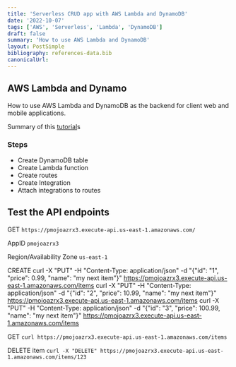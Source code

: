```yaml
---
title: 'Serverless CRUD app with AWS Lambda and DynamoDB'
date: '2022-10-07'
tags: ['AWS', 'Serverless', 'Lambda', 'DynamoDB']
draft: false
summary: 'How to use AWS Lambda and DynamoDB'
layout: PostSimple
bibliography: references-data.bib
canonicalUrl:
---
```


## AWS Lambda and Dynamo

How to use AWS Lambda and DynamoDB as the backend for client web and mobile applications.

Summary of this [tutorial](https://docs.aws.amazon.com/apigateway/latest/developerguide/http-api-dynamo-db.html)s

### Steps

- Create DynamoDB table
- Create Lambda function
- Create routes
- Create Integration
- Attach integrations to routes

## Test the API endpoints

GET
`https://pmojoazrx3.execute-api.us-east-1.amazonaws.com/`

AppID
`pmojoazrx3`

Region/Availability Zone
`us-east-1`

CREATE
curl -X "PUT" -H "Content-Type: application/json" -d "{\"id\": \"1\", \"price\": 0.99, \"name\": \"my next item\"}" https://pmojoazrx3.execute-api.us-east-1.amazonaws.com/items
curl -X "PUT" -H "Content-Type: application/json" -d "{\"id\": \"2\", \"price\": 10.99, \"name\": \"my next item\"}" https://pmojoazrx3.execute-api.us-east-1.amazonaws.com/items
curl -X "PUT" -H "Content-Type: application/json" -d "{\"id\": \"3\", \"price\": 100.99, \"name\": \"my next item\"}" https://pmojoazrx3.execute-api.us-east-1.amazonaws.com/items

GET
`curl https://pmojoazrx3.execute-api.us-east-1.amazonaws.com/items`

DELETE item
`curl -X "DELETE" https://pmojoazrx3.execute-api.us-east-1.amazonaws.com/items/123`
